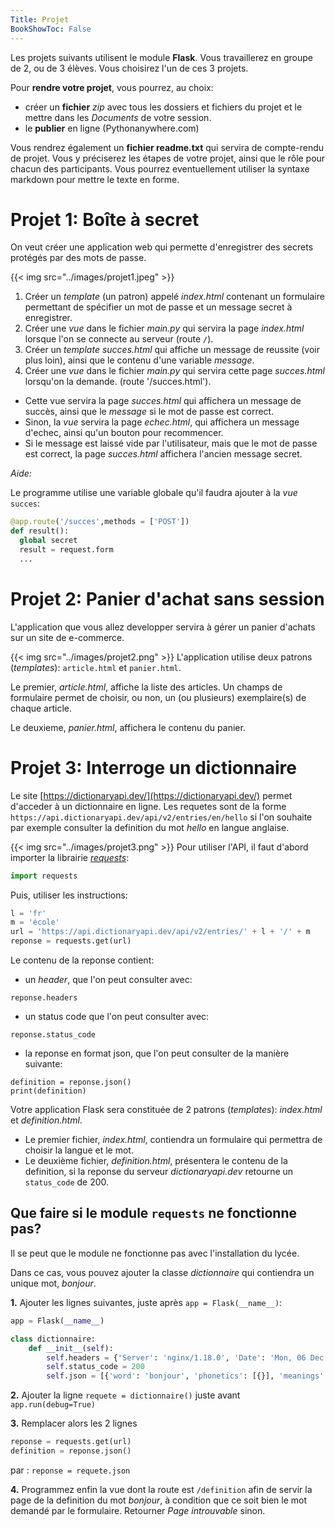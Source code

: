 ```yaml
---
Title: Projet
BookShowToc: False
---
```


Les projets suivants utilisent le module **Flask**.
Vous travaillerez en groupe de 2, ou de 3 élèves. Vous choisirez l'un de ces 3 projets.

Pour **rendre votre projet**, vous pourrez, au choix:

* créer un **fichier** *zip* avec tous les dossiers et fichiers du projet et le mettre dans les *Documents* de votre session.
* le **publier** en ligne (Pythonanywhere.com)

Vous rendrez également un **fichier readme.txt** qui servira de compte-rendu de projet. Vous y préciserez les étapes de votre projet, ainsi que le rôle pour chacun des participants. Vous pourrez eventuellement utiliser la syntaxe markdown pour mettre le texte en forme.


# Projet 1: Boîte à secret
On veut créer une application web qui permette d'enregistrer des secrets protégés par des mots de passe.

{{< img src="../images/projet1.jpeg" >}}

1. Créer un *template* (un patron) appelé *index.html* contenant un formulaire permettant de spécifier un mot de passe et un message secret à enregistrer.
2. Créer une *vue* dans le fichier *main.py* qui servira la page *index.html* lorsque l'on se connecte au serveur (route `/`).
3. Créer un *template* *succes.html* qui affiche un message de reussite (voir plus loin), ainsi que le contenu d'une variable *message*.
4. Créer une *vue* dans le fichier *main.py* qui servira cette page *succes.html* lorsqu'on la demande. (route '/succes.html').
  * Cette vue servira la page *succes.html* qui affichera un message de succès, ainsi que le *message* si le mot de passe est correct. 
  * Sinon, la *vue* servira la page *echec.html*, qui affichera un message d'echec, ainsi qu'un bouton pour recommencer. 
  * Si le message est laissé vide par l'utilisateur, mais que le mot de passe est correct, la page *succes.html* affichera l'ancien message secret.


*Aide:*

Le programme utilise une variable globale qu'il faudra ajouter à la *vue* `succes`:

```python
@app.route('/succes',methods = ['POST'])
def result():
  global secret
  result = request.form
  ...
```


<!--

*Aide:*
On peut ajouter une classe Boite qui permet de stocker les variables de manière globale:

```python
class Boite:
    def __init__(self):
        self.nom = "admin"
        self.mdp = "1234"
        self.msg = "premier message"
```

Dans le programme principal, on ajoutera la ligne:

```python
a = Boite()
```

Le programme utilise alors 2 variables globales. Ces variables utilisent une notation pointée:

* **a.mdp** qui contient le mot de passe (celui-ci est 1234)
* **a.msg** qui contient le message dans la boite à secrets.

Pour comparer le mot de passe (dans la variable *motdepasse*) saisi par l'utilisateur avec celui de la boite à secret, on fait:

```python
if motdepasse == a.mdp:
  # instructions
```

Pour modifier le message *a.msg* de la boite à secret par un nouveau message (de la variable *message*), on fait:

```python
a.msg = message
```

4. *Pour aller plus loin (difficile):* on peut ajouter un nom de *login* en plus du mot de passe. Le serveur devra alors répondre:

  * **enregister le nom** si le nom n'existe pas, le mot de passe et le secret, et retourner la page *succes.py*
  * **message d'erreur** si le nom existe et que le mot de passe est incorrect.
  * **afficher le message** dans les autres cas.
-->



# Projet 2: Panier d'achat sans session
L'application que vous allez developper servira à gérer un panier d'achats sur un site de e-commerce.

{{< img src="../images/projet2.png" >}}
L'application utilise deux patrons (*templates*): `article.html` et `panier.html`.

Le premier, *article.html*, affiche la liste des articles. Un champs de formulaire permet de choisir, ou non, un (ou plusieurs) exemplaire(s) de chaque article.

Le deuxieme, *panier.html*, affichera le contenu du panier.

# Projet 3: Interroge un dictionnaire
Le site [https://dictionaryapi.dev/](https://dictionaryapi.dev/) permet d'acceder à un dictionnaire en ligne. Les requetes sont de la forme `https://api.dictionaryapi.dev/api/v2/entries/en/hello` si l'on souhaite par exemple consulter la definition du mot *hello* en langue anglaise.

{{< img src="../images/projet3.png" >}}
Pour utiliser l'API, il faut d'abord importer la librairie *[requests](https://fr.python-requests.org/en/latest/)*:

```python
import requests
```

Puis, utiliser les instructions:

```python
l = 'fr'
m = 'école'
url = 'https://api.dictionaryapi.dev/api/v2/entries/' + l + '/' + m
reponse = requests.get(url)
```

Le contenu de la reponse contient:

* un *header*, que l'on peut consulter avec: 

```
reponse.headers
```

* un status code que l'on peut consulter avec:

```
reponse.status_code
```

* la reponse en format json, que l'on peut consulter de la manière suivante:

```
definition = reponse.json()
print(definition)
```

Votre application Flask sera constituée de 2 patrons (*templates*): *index.html* et *definition.html*.

* Le premier fichier, *index.html*, contiendra un formulaire qui permettra de choisir la langue et le mot.
* Le deuxième fichier, *definition.html*, présentera le contenu de la definition, si la reponse du serveur *dictionaryapi.dev* retourne un `status_code` de 200.

## Que faire si le module `requests` ne fonctionne pas?
Il se peut que le module ne fonctionne pas avec l'installation du lycée.

Dans ce cas, vous pouvez ajouter la classe *dictionnaire* qui contiendra un unique mot, *bonjour*. 

**1.** Ajouter les lignes suivantes, juste après `app = Flask(__name__)`:

```python
app = Flask(__name__)

class dictionnaire:
    def __init__(self):
        self.headers = {'Server': 'nginx/1.18.0', 'Date': 'Mon, 06 Dec 2021 16:27:31 GMT', 'Content-Type': 'application/json; charset=utf-8', 'Content-Length': '216', 'Connection': 'keep-alive', 'X-Powered-By': 'Express', 'X-RateLimit-Limit': '450', 'X-RateLimit-Remaining': '449', 'X-RateLimit-Reset': '1638808183', 'Access-Control-Allow-Origin': '*', 'ETag': 'W/"d8-MHRbRl1KWQW5GmjcbqbJ8KqZwY4"', 'Vary': 'Accept-Encoding', 'Strict-Transport-Security': 'â\x80\x9cmax-age=15768000â\x80\x9d'}
        self.status_code = 200
        self.json = [{'word': 'bonjour', 'phonetics': [{}], 'meanings': [{'partOfSpeech': 'nom masculin', 'definitions': [{'definition': 'Souhait de bonne journée (adressé en arrivant, en rencontrant).', 'synonyms': ['salut'], 'antonyms': []}]}]}]
```

**2.** Ajouter la ligne `requete = dictionnaire()` juste avant `app.run(debug=True)`

**3.** Remplacer alors les 2 lignes 

```python
reponse = requests.get(url)
definition = reponse.json()
```

par : `reponse = requete.json`

**4.** Programmez enfin la vue dont la route est `/definition` afin de servir la page de la definition du mot *bonjour*, à condition que ce soit bien le mot demandé par le formulaire. Retourner *Page introuvable* sinon.






